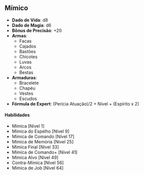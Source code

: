 ## Mímico

* **Dado de Vida**: d8
* **Dado de Magia**: d6
* **Bônus de Precisão**: +20
* **Armas**:
    - Facas
    - Cajados
    - Bastões
    - Chicotes
    - Luvas
    - Arcos
    - Bestas
* **Armaduras**:
    - Bracelete
    - Chapéu
    - Vestes
    - Escudos
* **Fórmula de Expert**: (Perícia Atuação)/2 + Nível + (Espírito x 2)

#### Habilidades

* Mímica [Nível 1]
* Mímica do Espelho [Nível 9]
* Mímica de Comando [Nível 17]
* Mímica de Memória [Nível 25]
* Mímica Final [Nível 33]
* Mímica de Comando+ [Nível 41]
* Mímica Alvo [Nível 49]
* Contra-Mímica [Nível 56]
* Mímica de Job [Nível 64]
